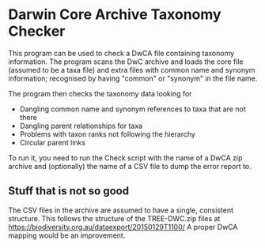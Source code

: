 # Darwin Core Archive Taxonomy Checker

This program can be used to check a DwCA file containing taxonomy information.
The program scans the DwC archive and loads the core file (assumed to be a taxa file) and extra
files with common name and synonym information; recognised by having "common" or "synonym" in the
file name.

The program then checks the taxonomy data looking for

* Dangling common name and synonym references to taxa that are not there
* Dangling parent relationships for taxa
* Problems with taxon ranks not following the hierarchy
* Circular parent links

To run it, you need to run the Check script with the name of a DwCA zip archive and (optionally) the name of
a CSV file to dump the error report to.

## Stuff that is not so good

The CSV files in the archive are assumed to have a single, consistent structure.
This follows the structure of the TREE-DWC.zip files at https://biodiversity.org.au/dataexport/20150129T1100/
A proper DwCA mapping would be an improvement.
